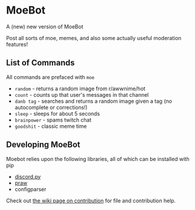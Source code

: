 # MoeBot
A (new) new version of MoeBot

Post all sorts of moe, memes, and also some actually useful moderation features!

## List of Commands
All commands are prefaced with `moe`
* `random` - returns a random image from r/awwnime/hot
* `count` - counts up that user's messages in that channel
* `danb tag` - searches and returns a random image given a tag (no autocomplete or corrections!)
* `sleep` - sleeps for about 5 seconds
* `brainpower` - spams twitch chat
* `goodshit` - classic meme time


## Developing MoeBot
Moebot relies upon the following libraries, all of which can be installed with pip
* [discord.py](https://github.com/Rapptz/discord.py)
* [praw](https://github.com/Rapptz/discord.py)
* configparser

Check out [the wiki page on contribution](https://github.com/camd67/moebot/wiki/contributing) for file and contribution help.
